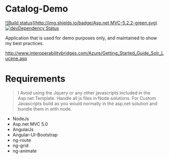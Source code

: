 Catalog-Demo
============

[![Build status](http://img.shields.io/badge/Asp.net MVC-5.2.2-green.svg)](http://www.asp.net/mvc)
[![devDependency Status](https://david-dm.org/fassetar/Catalog/dev-status.svg)](https://david-dm.org/fassetar/Catalog#info=devDependencies)

Application that is used for demo purposes only, and maintained to show my best practices.

http://www.interoperabilitybridges.com/Azure/Getting_Started_Guide_Solr_Lucene.asp

Requirements
============
> I Avoid using the Jquery or any other javascripts included in the Asp.net Template. Handle all js files in Node solutions.
 For Custom Javascripts build as you would normally in the asp.net solution and bundle them in with node.
 
 - NodeJs
 - Asp.net MVC 5.0
 - AngularJs 
 - Angular-UI-Bootstrap
 - ng-route
 - ng-grid
 - ng-animate


